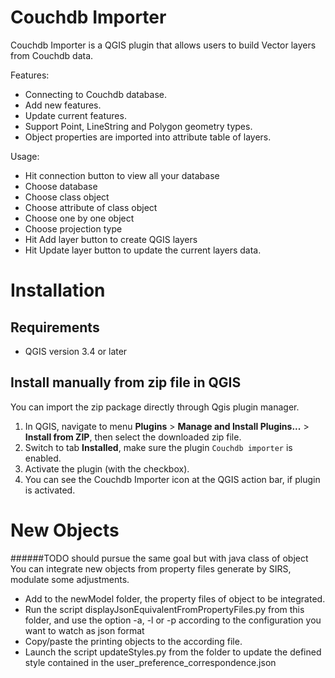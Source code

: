 # Couchdb Importer

Couchdb Importer is a QGIS plugin that allows users to build Vector layers
from Couchdb data.

Features:
  - Connecting to Couchdb database.
  - Add new features.
  - Update current features.
  - Support Point, LineString and Polygon geometry types.
  - Object properties are imported into attribute table of layers.

Usage:
  - Hit connection button to view all your database
  - Choose database
  - Choose class object
  - Choose attribute of class object
  - Choose one by one object
  - Choose projection type
  - Hit Add layer button to create QGIS layers
  - Hit Update layer button to update the current layers data.

# Installation
## Requirements
- QGIS version 3.4 or later

## Install manually from zip file in QGIS
You can import the zip package directly through Qgis plugin manager.
1. In QGIS, navigate to menu **Plugins** > **Manage and Install Plugins...** > **Install from ZIP**, then select the downloaded zip file.
2. Switch to tab **Installed**, make sure the plugin `Couchdb importer` is enabled.
3. Activate the plugin (with the checkbox).
4. You can see the Couchdb Importer icon at the QGIS action bar, if plugin is activated.

# New Objects
######TODO should pursue the same goal  but with java class of object<br />
You can integrate new objects from property files generate by SIRS, modulate some adjustments.
  - Add to the newModel folder, the property files of object to be integrated.
  - Run the script displayJsonEquivalentFromPropertyFiles.py from this folder, and use the option -a, -l or -p according to the configuration you want to watch as json format
  - Copy/paste the printing objects to the according file.
  - Launch the script updateStyles.py from the folder to update the defined style contained in the user_preference_correspondence.json
